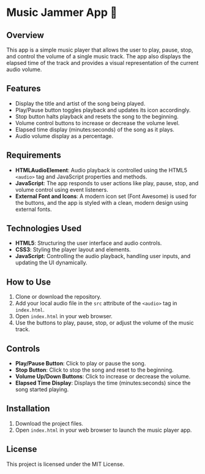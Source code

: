# Music Jammer App 🎵

## Overview
This app is a simple music player that allows the user to play, pause, stop, and control the volume of a single music track. The app also displays the elapsed time of the track and provides a visual representation of the current audio volume.

## Features
- Display the title and artist of the song being played.
- Play/Pause button toggles playback and updates its icon accordingly.
- Stop button halts playback and resets the song to the beginning.
- Volume control buttons to increase or decrease the volume level.
- Elapsed time display (minutes:seconds) of the song as it plays.
- Audio volume display as a percentage.

## Requirements
- **HTMLAudioElement**: Audio playback is controlled using the HTML5 `<audio>` tag and JavaScript properties and methods.
- **JavaScript**: The app responds to user actions like play, pause, stop, and volume control using event listeners.
- **External Font and Icons**: A modern icon set (Font Awesome) is used for the buttons, and the app is styled with a clean, modern design using external fonts.

## Technologies Used
- **HTML5**: Structuring the user interface and audio controls.
- **CSS3**: Styling the player layout and elements.
- **JavaScript**: Controlling the audio playback, handling user inputs, and updating the UI dynamically.

## How to Use
1. Clone or download the repository.
2. Add your local audio file in the `src` attribute of the `<audio>` tag in `index.html`.
3. Open `index.html` in your web browser.
4. Use the buttons to play, pause, stop, or adjust the volume of the music track.

## Controls
- **Play/Pause Button**: Click to play or pause the song.
- **Stop Button**: Click to stop the song and reset to the beginning.
- **Volume Up/Down Buttons**: Click to increase or decrease the volume.
- **Elapsed Time Display**: Displays the time (minutes:seconds) since the song started playing.

## Installation
1. Download the project files.
2. Open `index.html` in your web browser to launch the music player app.

## License
This project is licensed under the MIT License.
